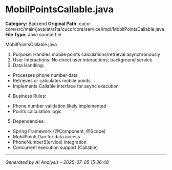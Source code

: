 # MobilPointsCallable.java

**Category:** Backend
**Original Path:** cuco-core/src/main/java/at/a1ta/cuco/core/service/impl/MobilPointsCallable.java
**File Type:** Java source file

MobilPointsCallable.java
1. Purpose: Handles mobile points calculations/retrieval asynchronously
2. User Interactions: No direct user interactions; background service
3. Data Handling:
- Processes phone number data
- Retrieves or calculates mobile points
- Implements Callable interface for async execution
4. Business Rules:
- Phone number validation likely implemented
- Points calculation logic
5. Dependencies:
- Spring Framework (@Component, @Scope)
- MobilPointsDao for data access
- PhoneNumberS(ervice) integration
- Concurrent execution support (Callable)

---
*Generated by AI Analysis - 2025-07-05 15:36:48*
